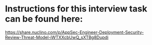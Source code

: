 # Instructions for this interview task can be found here:
https://share.nuclino.com/p/AppSec-Engineer-Deployment-Security-Review-Threat-Model-iWTXXcbUwQ_sXTBg8Dupdi
